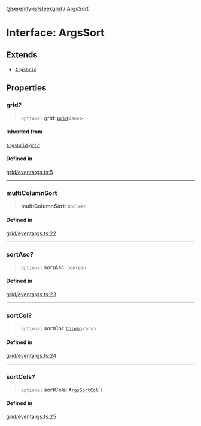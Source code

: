 [@serenity-is/sleekgrid](../README.md) / ArgsSort

# Interface: ArgsSort

## Extends

- [`ArgsGrid`](ArgsGrid.md)

## Properties

### grid?

> `optional` **grid**: [`Grid`](../classes/Grid.md)\<`any`\>

#### Inherited from

[`ArgsGrid`](ArgsGrid.md).[`grid`](ArgsGrid.md#grid)

#### Defined in

[grid/eventargs.ts:5](https://github.com/serenity-is/sleekgrid/blob/master/src/grid/eventargs.ts#L5)

***

### multiColumnSort

> **multiColumnSort**: `boolean`

#### Defined in

[grid/eventargs.ts:22](https://github.com/serenity-is/sleekgrid/blob/master/src/grid/eventargs.ts#L22)

***

### sortAsc?

> `optional` **sortAsc**: `boolean`

#### Defined in

[grid/eventargs.ts:23](https://github.com/serenity-is/sleekgrid/blob/master/src/grid/eventargs.ts#L23)

***

### sortCol?

> `optional` **sortCol**: [`Column`](Column.md)\<`any`\>

#### Defined in

[grid/eventargs.ts:24](https://github.com/serenity-is/sleekgrid/blob/master/src/grid/eventargs.ts#L24)

***

### sortCols?

> `optional` **sortCols**: [`ArgsSortCol`](../type-aliases/ArgsSortCol.md)[]

#### Defined in

[grid/eventargs.ts:25](https://github.com/serenity-is/sleekgrid/blob/master/src/grid/eventargs.ts#L25)
